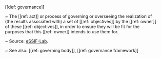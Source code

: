 [[def: governance]]

~ The [[ref: act]] or process of governing or overseeing the realization of (the results associated with) a set of [[ref: objectives]] by the [[ref: owner]] of these [[ref: objectives]], in order to ensure they will be fit for the purposes that this [[ref: owner]] intends to use them for.

~ Source: [eSSIF-Lab](https://essif-lab.github.io/framework/docs/essifLab-glossary#governance).

~ See also: [[ref: governing body]], [[ref: governance framework]]
